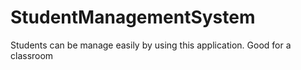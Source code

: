 # StudentManagementSystem

Students can be manage easily by using this application.
Good for a classroom
